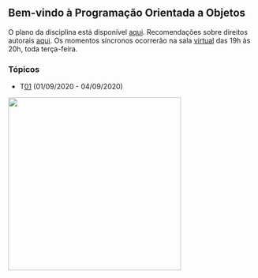 ## Bem-vindo à Programação Orientada a Objetos

O plano da disciplina está disponível [aqui](./media/plano-poo.pdf). Recomendações sobre direitos autorais [aqui](./media/recomendacao-prograd.pdf). Os
momentos síncronos ocorrerão na sala [virtual](https://meet.google.com/lookup/awkznsp2o3) das 19h às 20h, toda terça-feira.

### Tópicos

- T[01](topicos/01.md) (01/09/2020 - 04/09/2020)

<img src="https://github.com/kyriosdata/oo/raw/master/media/flyier-poo.png" width="350">
